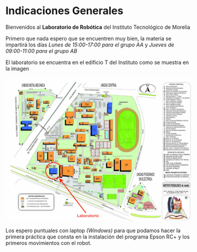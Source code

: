 # Indicaciones Generales
Bienvenidos al **Laboratorio de Robótica** del Instituto Tecnológico de Morelia

Primero que nada espero que se encuentren muy bien, la materia se impartirá los días *Lunes de 15:00-17:00 para el grupo AA* y *Jueves de 09:00-11:00 para el grupo AB* 

El laboratorio se encuentra en el edificio T del Instituto como se muestra en la imagen

![Mapa](Ubicacion.jpeg)

Los espero puntuales con laptop *(Windows)* para que podamos hacer la primera práctica que consta en la instalación del programa Epson RC+ y los primeros movimientos con el robot.



